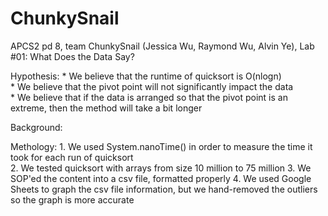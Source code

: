 # ChunkySnail
APCS2 pd 8, team ChunkySnail (Jessica Wu, Raymond Wu, Alvin Ye), Lab #01: What Does the Data Say?

Hypothesis: * We believe that the runtime of quicksort is O(nlogn) <br>
			* We believe that the pivot point will not significantly impact the data <br>
			* We believe that if the data is arranged so that the pivot point is an extreme, then the method will take a bit longer <br>

Background:

Methology: 1. We used System.nanoTime() in order to measure the time it took for each run of quicksort <br>
2. We tested quicksort with arrays from size 10 million to 75 million
3. We SOP'ed the content into a csv file, formatted properly
4. We used Google Sheets to graph the csv file information, but we hand-removed the outliers so the graph is more accurate


